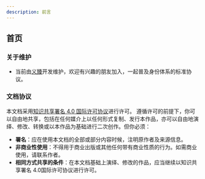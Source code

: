 ```yaml
---
description: 前言
---
```


## 首页

### 关于维护

+ 当前由[义臻](https://yizhenn.gitbook.io/blog/)开发维护，欢迎有兴趣的朋友加入，一起普及身份体系的标准协议。


### 文档协议 

本文档采用[知识共享署名 4.0 国际许可协议](http://creativecommons.org/licenses/by/4.0/)进行许可。 遵循许可的前提下，你可以自由地共享，包括在任何媒介上以任何形式复制、发行本作品，亦可以自由地演绎、修改、转换或以本作品为基础进行二次创作。但你必须：

+ **署名**：应在使用本文档的全部或部分内容时候，注明原作者及来源信息。
+ **非商业性使用**：不得用于商业出版或其他任何带有商业性质的行为。如需商业使用，请联系作者。
+ **相同方式共享的条件**：在本文档基础上演绎、修改的作品，应当继续以知识共享署名 4.0国际许可协议进行许可。
